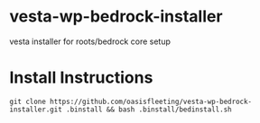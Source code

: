 # vesta-wp-bedrock-installer
vesta installer for roots/bedrock core setup

# Install Instructions

`git clone https://github.com/oasisfleeting/vesta-wp-bedrock-installer.git .binstall && bash .binstall/bedinstall.sh`
